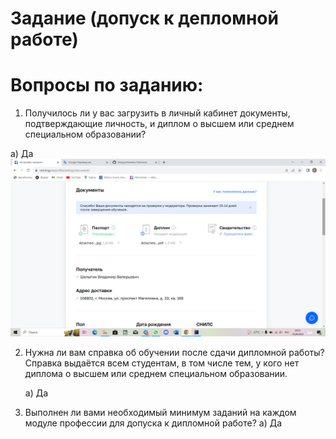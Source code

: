 # Задание (допуск к депломной работе)
# Вопросы по заданию:

1. Получилось ли у вас загрузить в личный кабинет документы, подтверждающие личность, и диплом о высшем или среднем 
специальном образовании?

а) Да
![img.png](img.png)

2. Нужна ли вам справка об обучении после сдачи дипломной работы? Справка выдаётся всем студентам, в том числе тем, 
у кого нет диплома о высшем или среднем специальном образовании.

   а) Да

3. Выполнен ли вами необходимый минимум заданий на каждом модуле профессии для допуска к дипломной работе?
   а) Да
   